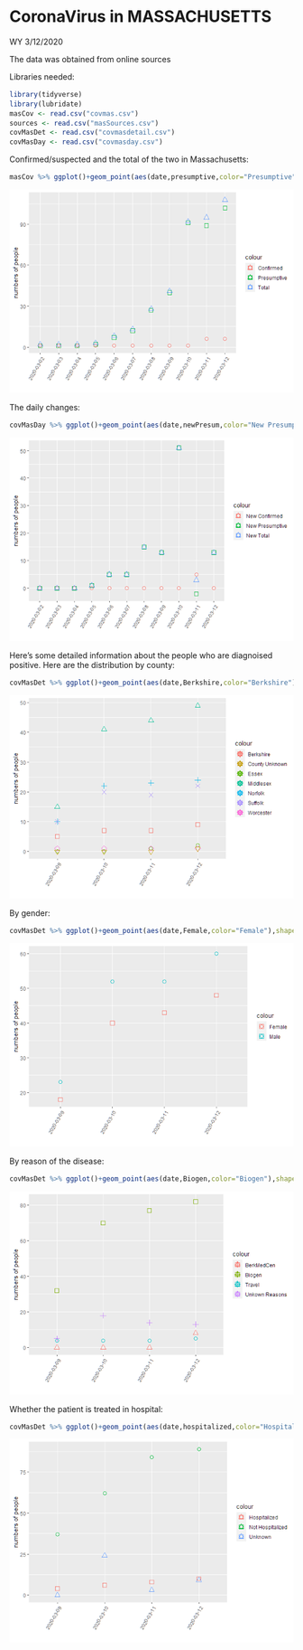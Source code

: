 CoronaVirus in MASSACHUSETTS
================
WY
3/12/2020

The data was obtained from online sources

Libraries needed:

``` r
library(tidyverse)
library(lubridate)
masCov <- read.csv("covmas.csv")
sources <- read.csv("masSources.csv")
covMasDet <- read.csv("covmasdetail.csv")
covMasDay <- read.csv("covmasday.csv")
```

Confirmed/suspected and the total of the two in Massachusetts:

``` r
masCov %>% ggplot()+geom_point(aes(date,presumptive,color="Presumptive"), shape=0,size=3)+geom_point(aes(date,confirmed,color="Confirmed"),shape=1,size=3)+geom_point(aes(date,total,color="Total"),shape=2,size=3)+ylab("numbers of people")+xlab("")+theme(axis.text.x = element_text(angle = 60, hjust = 1))
```

![](Report_MA_files/figure-gfm/plotting-1.png)<!-- -->

The daily changes:

``` r
covMasDay %>% ggplot()+geom_point(aes(date,newPresum,color="New Presumptive"),shape=0,size=3)+geom_point(aes(date,newConfirm,color="New Confirmed"),shape=1,size=3)+geom_point(aes(date,newTotal,color="New Total"),shape=2,size=3)+ylab("numbers of people")+xlab("")+theme(axis.text.x = element_text(angle = 60, hjust = 1))
```

![](Report_MA_files/figure-gfm/plotting%20for%20daily%20changes-1.png)<!-- -->

Here’s some detailed information about the people who are diagnoised
positive. Here are the distribution by county:

``` r
covMasDet %>% ggplot()+geom_point(aes(date,Berkshire,color="Berkshire"),shape=0,size=3)+geom_point(aes(date,Essex,color="Essex"),shape=1,size=3)+geom_point(aes(date,Middlesex,color="Middlesex"),shape=2,size=3)+geom_point(aes(date,Norfolk,color="Norfolk"),shape=3,size=3)+geom_point(aes(date,Suffolk,color="Suffolk"),shape=4,size=3)+geom_point(aes(date,Worcester,color="Worcester"),shape=5,size=3)+geom_point(aes(date,CntUnknown,color="County Unknown"),shape=6,size=3)+ylab("numbers of people")+xlab("")+theme(axis.text.x = element_text(angle = 60, hjust = 1))
```

![](Report_MA_files/figure-gfm/unnamed-chunk-1-1.png)<!-- -->

By gender:

``` r
covMasDet %>% ggplot()+geom_point(aes(date,Female,color="Female"),shape=0,size=3)+geom_point(aes(date,Male,color="Male"),shape=1,size=3)+ylab("numbers of people")+xlab("")+theme(axis.text.x = element_text(angle = 60, hjust = 1))
```

![](Report_MA_files/figure-gfm/unnamed-chunk-2-1.png)<!-- -->

By reason of the disease:

``` r
covMasDet %>% ggplot()+geom_point(aes(date,Biogen,color="Biogen"),shape=0,size=3)+geom_point(aes(date,Travel,color="Travel"),shape=1,size=3)+geom_point(aes(date,BerkMedCen,color="BerkMedCen"),shape=2,size=3)+geom_point(aes(date,UnkownReason,color="Unkown Reasons"),shape=3,size=3)+ylab("numbers of people")+xlab("")+theme(axis.text.x = element_text(angle = 60, hjust = 1))
```

![](Report_MA_files/figure-gfm/unnamed-chunk-3-1.png)<!-- -->

Whether the patient is treated in hospital:

``` r
covMasDet %>% ggplot()+geom_point(aes(date,hospitalized,color="Hospitalized"),shape=0,size=3)+geom_point(aes(date,notHospitalized,color="Not Hospitalized"),shape=1,size=3)+geom_point(aes(date,Hosunknown,color="Unknown"),shape=2,size=3)+ylab("numbers of people")+xlab("")+theme(axis.text.x = element_text(angle = 60, hjust = 1))
```

![](Report_MA_files/figure-gfm/unnamed-chunk-4-1.png)<!-- -->
